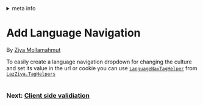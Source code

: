 <!-- meta tags details, will be assigned to meta tags inside header by js -->
<div id="meta-info">
<details><summary>meta info</summary>

> * Title: <i id="md-title">Add Language Navigation</i>
> * Keywords: <i id="md-keywords">localization, asp.net-core, language, navigation, dropdown</i>
> * Description: <i id="md-description">Learn how to add a language navigation dropdown to a localized Asp.Net Core web app.</i>
> * Author: <i id="md-author">Ziya Mollamahmut</i>
> * Date: <i id="md-date">08-Aug-2020</i>
> * Image: <i id="md-image">https://github.com/LazZiya/Docs/raw/master/XLocalizer/v1.0/images/xlocalizer-logo.png</i>
> * Image-alt: <i id="md-image-alt">XLocalizer Logo</i>
> * Version: <i id="md-version">v1.0</i>

</details>
</div>

# Add Language Navigation

By [Ziya Mollamahmut](https://github.com/LazZiya)

To easily create a language navigation dropdown for changing the culture and set its value in the url or cookie you can use [`LanguageNavTagHelper`][1] from [`LazZiya.TagHelpers`][2]


#
### Next: [Client side validiation][3]
#


[1]:../../LazZiya.TagHelpers/v5.0/LanguageNav-TagHelper-Setup.md
[2]:https://github.com/LazZiya/TagHelpers
[3]:client-side-validation.md